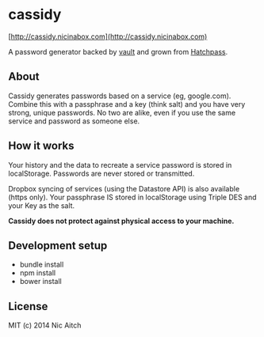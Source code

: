 # cassidy

[http://cassidy.nicinabox.com](http://cassidy.nicinabox.com)

A password generator backed by [vault](https://github.com/jcoglan/vault) and grown from [Hatchpass](https://github.com/nicinabox/Hatchpass-BackboneJS).

## About

Cassidy generates passwords based on a service (eg, google.com). Combine this with a passphrase and a key (think salt) and you have very strong, unique passwords. No two are alike, even if you use the same service and password as someone else.

## How it works

Your history and the data to recreate a service password is stored in localStorage. Passwords are never stored or transmitted.

Dropbox syncing of services (using the Datastore API) is also available (https only). Your passphrase IS stored in localStorage using Triple DES and your Key as the salt.

**Cassidy does not protect against physical access to your machine.**

## Development setup

* bundle install
* npm install
* bower install

## License

MIT (c) 2014 Nic Aitch
